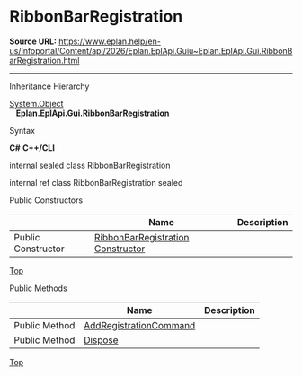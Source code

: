 # RibbonBarRegistration

**Source URL:** https://www.eplan.help/en-us/Infoportal/Content/api/2026/Eplan.EplApi.Guiu~Eplan.EplApi.Gui.RibbonBarRegistration.html

---

Inheritance Hierarchy

[System.Object](#)  
   **Eplan.EplApi.Gui.RibbonBarRegistration**

Syntax

**C#**
**C++/CLI**


internal sealed class RibbonBarRegistration

internal ref class RibbonBarRegistration sealed

Public Constructors

|  | Name | Description |
| --- | --- | --- |
| Public Constructor | [RibbonBarRegistration Constructor](Eplan.EplApi.Guiu~Eplan.EplApi.Gui.RibbonBarRegistration~_ctor.html) |  |

[Top](#top)

Public Methods

|  | Name | Description |
| --- | --- | --- |
| Public Method | [AddRegistrationCommand](Eplan.EplApi.Guiu~Eplan.EplApi.Gui.RibbonBarRegistration~AddRegistrationCommand.html) |  |
| Public Method | [Dispose](Eplan.EplApi.Guiu~Eplan.EplApi.Gui.RibbonBarRegistration~Dispose().html) |  |

[Top](#top)
